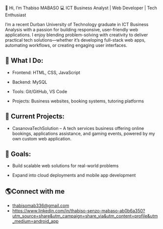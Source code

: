 👋 Hi, I’m Thabiso MABASO
💻 ICT Business Analyst | Web Developer | Tech Enthusiast

I’m a recent Durban University of Technology graduate in ICT Business Analysis with a passion for building responsive, user-friendly web applications. I enjoy blending problem-solving with creativity to deliver practical tech solutions—whether it’s developing full-stack web apps, automating workflows, or creating engaging user interfaces.

## 🌟 What I Do:

- Frontend: HTML, CSS, JavaScript

- Backend:  MySQL

- Tools: Git/GitHub, VS Code

- Projects: Business websites, booking systems, tutoring platforms

## 🚀 Current Projects:

- CasanovaTechSolution – A tech services business offering online bookings, applications assistance, and gaming events, powered by my own custom web application.

## 🎯 Goals:

- Build scalable web solutions for real-world problems

- Expand into cloud deployments and mobile app development
  
## 🌎Connect with me 
- thabisomab336@gmail.com
-  https://www.linkedin.com/in/thabiso-senzo-mabaso-ab0b6a350?utm_source=share&utm_campaign=share_via&utm_content=profile&utm_medium=android_app
